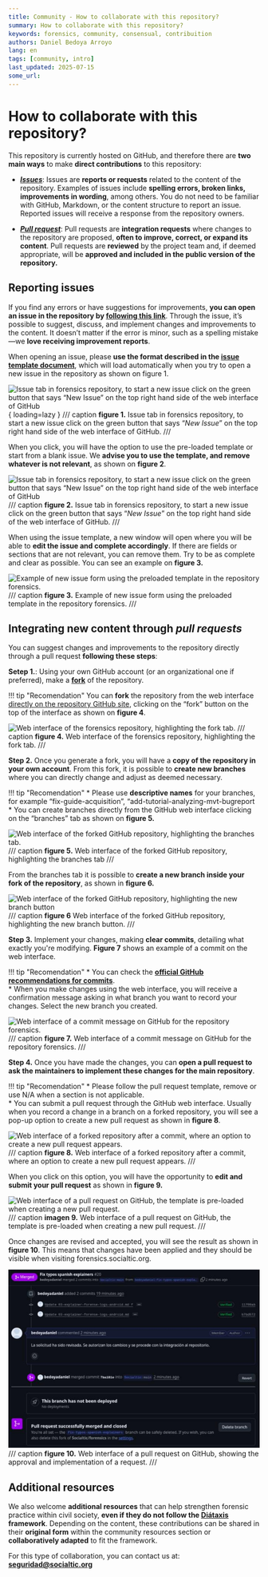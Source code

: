 ```yaml
---
title: Community - How to collaborate with this repository?
summary: How to collaborate with this repository?
keywords: forensics, community, consensual, contribuition
authors: Daniel Bedoya Arroyo
lang: en
tags: [community, intro]
last_updated: 2025-07-15
some_url:
---
```


# How to collaborate with this repository?

This repository is currently hosted on GitHub, and therefore there are **two main ways** to make **direct contributions** to this repository: 

* [***Issues***](https://github.com/Socialtic/forensics/issues): Issues are **reports or requests** related to the content of the repository. Examples of issues include **spelling errors, broken links, improvements in wording**, among others. You do not need to be familiar with GitHub, Markdown, or the content structure to report an issue. Reported issues will receive a response from the repository owners. 

* [***Pull request***](https://github.com/Socialtic/forensics/pulls): Pull requests are **integration requests** where changes to the repository are proposed, **often to improve, correct, or expand its content**. Pull requests are **reviewed** by the project team and, if deemed appropriate, will be **approved and included in the public version of the repository.**

 

## Reporting issues

If you find any errors or have suggestions for improvements, **you can open an issue in the repository by [following this link](https://github.com/Socialtic/forensics/issues/new)**. Through the issue, it’s possible to suggest, discuss, and implement changes and improvements to the content. It doesn’t matter if the error is minor, such as a spelling mistake—we **love receiving improvement reports**.

When opening an issue, please **use the format described in the [issue template document](https://github.com/Socialtic/forensics/issues/new)**, which will load automatically when you try to open a new issue in the repository as shown on figure 1.

![Issue tab in forensics repository, to start a new issue click on the green button that says “*New Issue*” on the top right hand side of the web interface of GitHub](../es/comunidad/assets/img/community-new-issue.jpg "figure 1"){ loading=lazy }
/// caption
**figure 1.** Issue tab in forensics repository, to start a new issue click on the green button that says “*New Issue*” on the top right hand side of the web interface of GitHub.
///

When you click, you will have the option to use the pre-loaded template or start from a blank issue. We **advise you to use the template, and remove whatever is not relevant**, as shown on **figure 2**. 

![Issue tab in forensics repository, to start a new issue click on the green button that says “*New Issue*” on the top right hand side of the web interface of GitHub](../es/comunidad/assets/img/community-new-issue-pop-up.jpg "figure 2")
/// caption
**figure 2.** Issue tab in forensics repository, to start a new issue click on the green button that says “*New Issue*” on the top right hand side of the web interface of GitHub.
///


When using the issue template, a new window will open where you will be able to **edit the issue and complete accordingly**. If there are fields or sections that are not relevant, you can remove them. Try to be as complete and clear as possible. You can see an example on **figure 3.** 

![ Example of new issue form using the preloaded template in the repository forensics.](../es/comunidad/assets/img/community-new-template.jpg "figure 3") 
/// caption
**figure 3.**  Example of new issue form using the preloaded template in the repository forensics.
///


## Integrating new content through *pull requests*

You can suggest changes and improvements to the repository directly through a pull request **following these steps**: 

**Setep 1.**: Using your own GitHub account (or an organizational one if preferred), make a [**fork**](https://docs.github.com/en/pull-requests/collaborating-with-pull-requests/working-with-forks/fork-a-repo) of the repository.   

!!! tip "Recomendation"
    You can **fork** the repository from the web interface [directly on the repository GitHub site](https://github.com/Socialtic/forensics), clicking on the “fork” button on the top of the interface as shown on **figure 4**. 

![Web interface of the forensics repository, highlighting the fork tab.](../es/comunidad/assets/img/community-fork-tab.jpg "figure 4")
/// caption
**figure 4.** Web interface of the forensics repository, highlighting the fork tab.
///


**Step 2.** Once you generate a fork, you will have a **copy of the repository in your own account**. From this fork, it is possible to **create new branches** where you can directly change and adjust as deemed necessary.   

!!! tip "Recomendation"
    * Please use **descriptive names** for your branches, for example “fix-guide-acquisition”, “add-tutorial-analyzing-mvt-bugreport  
    * You can create branches directly from the GitHub web interface clicking on the “branches” tab as shown on **figure 5.**   

![Web interface of the forked GitHub repository, highlighting the branches tab.](../es/comunidad/assets/img/community-fork-branch-tab.jpg "figure 5")  
/// caption
**figure 5.** Web interface of the forked GitHub repository, highlighting the branches tab
///

From the branches tab it is possible to **create a new branch inside your fork of the repository**, as shown in **figure 6.**

![Web interface of the forked GitHub repository, highlighting the new branch button](../es/comunidad/assets/img/community-fork-new-branch.jpg "figure 6")  
/// caption
**figure 6** Web interface of the forked GitHub repository, highlighting the new branch button.
///

**Step 3.** Implement your changes, making **clear commits**, detailing what exactly you're modifying. **Figure 7** shows an example of a commit on the web interface.    

!!! tip "Recomendation"
    * You can check the [**official GitHub recommendations for commits**](https://github.com/git-guides/git-commit).   
    * When you make changes using the web interface, you will receive a confirmation message asking in what branch you want to record your changes. Select the new branch you created. 

![Web interface of a commit message on GitHub for the repository forensics.](../es/comunidad/assets/img/community-fork-commit.jpg "figure 7")
/// caption
**figure 7.** Web interface of a commit message on GitHub for the repository forensics.
///

**Step 4.** Once you have made the changes, you can **open a pull request to ask the maintainers to implement these changes for the main repository**.   

!!! tip "Recomendation"
    * Please follow the pull request template, remove or use N/A when a section is not applicable.   
    * You can submit a pull request through the GitHub web interface. Usually when you record a change in a branch on a forked repository, you will see a pop-up option to create a new pull request as shown in **figure 8**.

![Web interface of a forked repository after a commit, where an option to create a new pull request appears.](../es/comunidad/assets/img/community-fork-compare-pull-request.jpg "figure 8")
/// caption
**figure 8.** Web interface of a forked repository after a commit, where an option to create a new pull request appears.
///

When you click on this option, you will have the opportunity to **edit and submit your pull request** as shown in **figure 9.** 

![Web interface of a pull request on GitHub, the template is pre-loaded when creating a new pull request. ](../es/comunidad/assets/img/community-pull-request-template.jpg "imagen 9")
/// caption
**imagen 9.** Web interface of a pull request on GitHub, the template is pre-loaded when creating a new pull request. 
///

Once changes are revised and accepted, you will see the result as shown in **figure 10**. This means that changes have been applied and they should be visible when visiting forensics.socialtic.org.  

![Web interface of a pull request on GitHub, showing the approval and implementation of a request.](/comunidad/assets/img/community-pull-request-example.jpg "figure 10. ")
/// caption
**figure 10.** Web interface of a pull request on GitHub, showing the approval and implementation of a request.
///


## Additional resources

We also welcome **additional resources** that can help strengthen forensic practice within civil society, **even if they do not follow the [Diátaxis](https://diataxis.fr/) framework**. Depending on the content, these contributions can be shared in their **original form** within the community resources section or **collaboratively adapted** to fit the framework.

For this type of collaboration, you can contact us at: **[seguridad@socialtic.org](mailto:seguridad@socialtic.org)**
